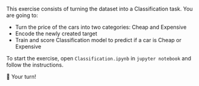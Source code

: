 This exercise consists of turning the dataset into a Classification task. You are going to:

- Turn the price of the cars into two categories: Cheap and Expensive
- Encode the newly created target
- Train and score Classification model to predict if a car is Cheap or Expensive

To start the exercise, open `Classification.ipynb` in `jupyter notebook` and follow the instructions.

🚀 Your turn!

